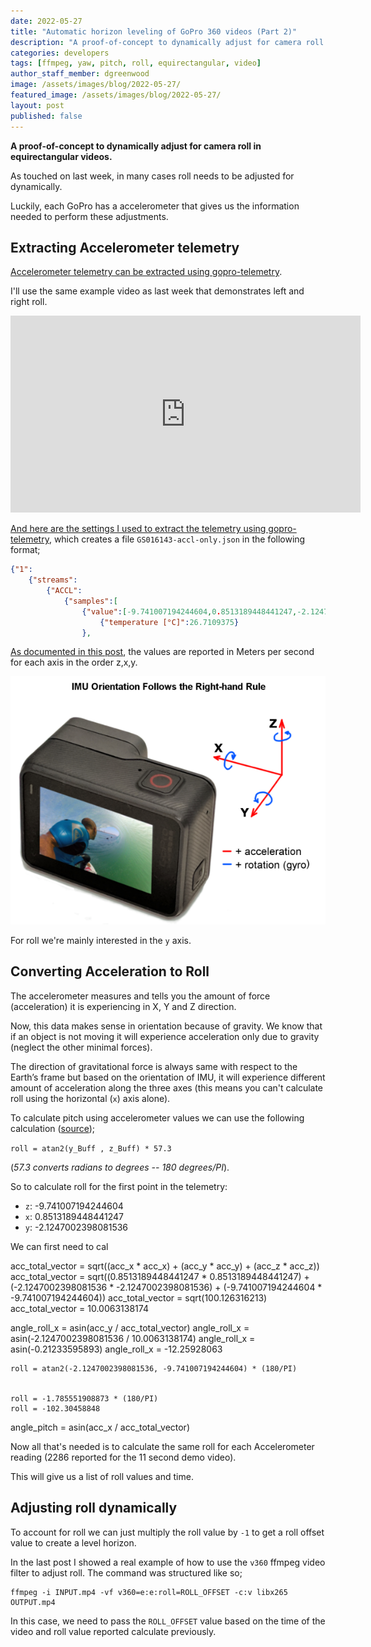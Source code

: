 ```yaml
---
date: 2022-05-27
title: "Automatic horizon leveling of GoPro 360 videos (Part 2)"
description: "A proof-of-concept to dynamically adjust for camera roll in equirectangular videos."
categories: developers
tags: [ffmpeg, yaw, pitch, roll, equirectangular, video]
author_staff_member: dgreenwood
image: /assets/images/blog/2022-05-27/
featured_image: /assets/images/blog/2022-05-27/
layout: post
published: false
---
```


**A proof-of-concept to dynamically adjust for camera roll in equirectangular videos.**

As touched on last week, in many cases roll needs to be adjusted for dynamically. 

Luckily, each GoPro has a accelerometer that gives us the information needed to perform these adjustments.

## Extracting Accelerometer telemetry

[Accelerometer telemetry can be extracted using gopro-telemetry](/blog/2022/gopro-telemetry-exporter-getting-started).

I'll use the same example video as last week that demonstrates left and right roll.

<iframe width="560" height="315" src="https://www.youtube.com/embed/lEHA91gu3TQ" title="YouTube video player" frameborder="0" allow="accelerometer; autoplay; clipboard-write; encrypted-media; gyroscope; picture-in-picture" allowfullscreen></iframe>

[And here are the settings I used to extract the telemetry using gopro-telemetry](https://gist.github.com/himynamesdave/42c7724a65d931fe92a731c6fa64d21c), which creates a file `GS016143-accl-only.json` in the following format;

```json
{"1":
	{"streams":
		{"ACCL":
			{"samples":[
				{"value":[-9.741007194244604,0.8513189448441247,-2.1247002398081536],"cts":176.04,"date":"2022-05-17T13:34:47.234Z","sticky":
					{"temperature [°C]":26.7109375}
				},
```

[As documented in this post](/blog/2022/gopro-telemetry-exporter-getting-started), the values are reported in Meters per second for each axis in the order z,x,y.

<img class="img-fluid" src="/assets/images/blog/2022-05-27/CameraIMUOrientationSM.png" alt="GoPro IMU Orientation" title="GoPro IMU Orientation" />

For roll we're mainly interested in the `y` axis.

## Converting Acceleration to Roll

The accelerometer measures and tells you the amount of force (acceleration) it is experiencing in X, Y and Z direction.

Now, this data makes sense in orientation because of gravity. We know that if an object is not moving it will experience acceleration only due to gravity (neglect the other minimal forces).

The direction of gravitational force is always same with respect to the Earth’s frame but based on the orientation of IMU, it will experience different amount of acceleration along the three axes (this means you can't calculate roll using the horizontal (`x`) axis alone).



To calculate pitch using accelerometer values we can use the following calculation ([source](https://wiki.dfrobot.com/How_to_Use_a_Three-Axis_Accelerometer_for_Tilt_Sensing));

`roll = atan2(y_Buff , z_Buff) * 57.3`

(_57.3 converts radians to degrees -- 180 degrees/PI_).

So to calculate roll for the first point in the telemetry:

* `z`: -9.741007194244604
* `x`: 0.8513189448441247
* `y`: -2.1247002398081536

We can first need to cal

acc_total_vector = sqrt((acc_x * acc_x) + (acc_y * acc_y) + (acc_z * acc_z))
acc_total_vector = sqrt((0.8513189448441247 * 0.8513189448441247) + (-2.1247002398081536 * -2.1247002398081536) + (-9.741007194244604 * -9.741007194244604))
acc_total_vector = sqrt(100.126316213)
acc_total_vector = 10.0063138174




angle_roll_x = asin(acc_y / acc_total_vector)
angle_roll_x = asin(-2.1247002398081536 / 10.0063138174)
angle_roll_x = asin(-0.21233595893)
angle_roll_x = -12.25928063



```
roll = atan2(-2.1247002398081536, -9.741007194244604) * (180/PI)


roll = -1.785551908873 * (180/PI)
roll = -102.30458848

```










angle_pitch = asin(acc_x / acc_total_vector)






Now all that's needed is to calculate the same roll for each Accelerometer reading (2286 reported for the 11 second demo video).

This will give us a list of roll values and time.

## Adjusting roll dynamically

To account for roll we can just multiply the roll value by `-1` to get a roll offset value to create a level horizon.

In the last post I showed a real example of how to use the `v360` ffmpeg video filter to adjust roll. The command was structured like so;

```shell
ffmpeg -i INPUT.mp4 -vf v360=e:e:roll=ROLL_OFFSET -c:v libx265 OUTPUT.mp4
```

In this case, we need to pass the `ROLL_OFFSET` value based on the time of the video and roll value reported calculate previously.



